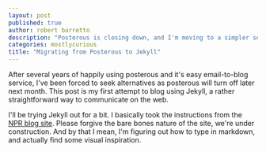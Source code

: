```yaml
---
layout: post
published: true
author: robert barretto
description: "Posterous is closing down, and I'm moving to a simpler service."
categories: mostlycurious
title: "Migrating from Posterous to Jekyll"
---
```

After several years of happily using posterous and it's easy email-to-blog service, I've been forced to seek alternatives as posterous will turn off later next month. This post is my first attempt to blog using Jekyll, a rather straightforward way to communicate on the web.

I'll be trying Jekyll out for a bit.  I basically took the instructions from the <a href="http://blog.apps.npr.org/2012/11/08/npr-news-apps-blog.html">NPR blog site</a>. Please forgive the bare bones nature of the site, we're under construction. And by that I mean, I'm figuring out how to type in markdown, and actually find some visual inspiration.
